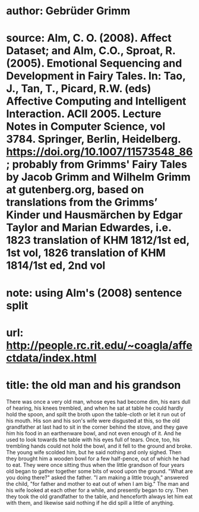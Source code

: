 # author: Gebrüder Grimm
# source: Alm, C. O. (2008). Affect Dataset; and Alm, C.O., Sproat, R. (2005). Emotional Sequencing and Development in Fairy Tales. In: Tao, J., Tan, T., Picard, R.W. (eds) Affective Computing and Intelligent Interaction. ACII 2005. Lecture Notes in Computer Science, vol 3784. Springer, Berlin, Heidelberg. https://doi.org/10.1007/11573548_86; probably from Grimms' Fairy Tales by Jacob Grimm and Wilhelm Grimm at gutenberg.org, based on translations from the Grimms’ Kinder und Hausmärchen by Edgar Taylor and Marian Edwardes, i.e. 1823 translation of KHM 1812/1st ed, 1st vol, 1826 translation of KHM 1814/1st ed, 2nd vol
# note: using Alm's (2008) sentence split
# url: http://people.rc.rit.edu/~coagla/affectdata/index.html
# title: the old man and his grandson

There was once a very old man, whose eyes had become dim, his ears dull of hearing, his knees trembled, and when he sat at table he could hardly hold the spoon, and spilt the broth upon the table-cloth or let it run out of his mouth.
His son and his son's wife were disgusted at this, so the old grandfather at last had to sit in the corner behind the stove, and they gave him his food in an earthenware bowl, and not even enough of it.
And he used to look towards the table with his eyes full of tears.
Once, too, his trembling hands could not hold the bowl, and it fell to the ground and broke.
The young wife scolded him, but he said nothing and only sighed.
Then they brought him a wooden bowl for a few half-pence, out of which he had to eat.
They were once sitting thus when the little grandson of four years old began to gather together some bits of wood upon the ground.
"What are you doing there?" asked the father.
"I am making a little trough," answered the child, "for father and mother to eat out of when I am big."
The man and his wife looked at each other for a while, and presently began to cry.
Then they took the old grandfather to the table, and henceforth always let him eat with them, and likewise said nothing if he did spill a little of anything.
